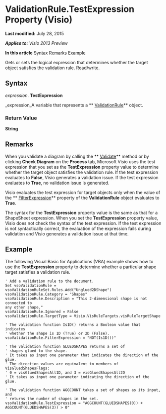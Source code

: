 
# ValidationRule.TestExpression Property (Visio)

 **Last modified:** July 28, 2015

 _**Applies to:** Visio 2013 Preview_

 **In this article**
 [Syntax](#sectionSection0)
 [Remarks](#sectionSection1)
 [Example](#sectionSection2)


Gets or sets the logical expression that determines whether the target object satisfies the validation rule. Read/write.

## Syntax
<a name="sectionSection0"> </a>

 _expression_. **TestExpression**

 _expression_A variable that represents a  ** [ValidationRule](c9efb9b4-10b0-b6aa-cc78-2a01fd3e8357.md)** object.


### Return Value

 **String**


## Remarks
<a name="sectionSection1"> </a>

When you validate a diagram by calling the  ** [Validate](9e8b8bcd-674e-c7ac-543c-027ed02519cd.md)** method or by clicking **Check Diagram** on the **Process** tab, Microsoft Visio uses the test expression that you set as the **TestExpression** property value to determine whether the target object satisfies the validation rule. If the test expression evaluates to **False**, Visio generates a validation issue. If the test expression evaluates to  **True**, no validation issue is generated. 

Visio evaluates the test expression for target objects only when the value of the  ** [FilterExpression](bbca9cf8-ad34-062b-eaf5-b30a943db1b1.md)** property of the **ValidationRule** object evaluates to **True**. 

The syntax for the  **TestExpression** property value is the same as that for a ShapeSheet expression. When you set the **TestExpression** property value, Visio does not check the syntax of the test expression. If the test expression is not syntactically correct, the evaluation of the expression fails during validation and Visio generates a validation issue at that time.


## Example
<a name="sectionSection2"> </a>

The following Visual Basic for Applications (VBA) example shows how to use the  **TestExpression** property to determine whether a particular shape target satisfies a validation rule.


```
' Add a validation rule to the document.
Set vsoValidationRule = vsoValidationRuleSet.Rules.Add("Unglued2DShape")
vsoValidationRule.Category = "Shapes"
vsoValidationRule.Description = "This 2-dimensional shape is not connected to
any other shape."
vsoValidationRule.Ignored = False
vsoValidationRule.TargetType = Visio.VisRuleTargets.visRuleTargetShape

' The validation function Is1D() returns a Boolean value that indicates 
' whether the shape is 1D (True) or 2D (False).
vsoValidationRule.FilterExpression = "NOT(Is1D())"

' The validation function GLUEDSHAPES returns a set of 
' shapes glued to the shape.
' It takes as input one parameter that indicates the direction of the glue.
' The direction values are equivalent to members of VisGluedShapesFlags:
' 0 = visGluedShapesAll1D, and 3 = visGluedShapesAll2D
' It takes as input one parameter indicating the direction of the glue.

' The validation function AGGCOUNT takes a set of shapes as its input, and 
' returns the number of shapes in the set.
vsoValidationRule.TestExpression = "AGGCOUNT(GLUEDSHAPES(0)) + AGGCOUNT(GLUEDSHAPES(3)) > 0"
```

